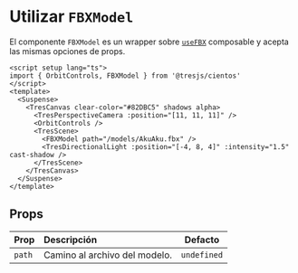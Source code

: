 # Utilizar `FBXModel`

El componente `FBXModel` es un wrapper sobre [`useFBX`](./use-fbx.md) composable y acepta las mismas opciones de props.

```vue{2,10}
<script setup lang="ts">
import { OrbitControls, FBXModel } from '@tresjs/cientos'
</script>
<template>
  <Suspense>
    <TresCanvas clear-color="#82DBC5" shadows alpha>
      <TresPerspectiveCamera :position="[11, 11, 11]" />
      <OrbitControls />
      <TresScene>
        <FBXModel path="/models/AkuAku.fbx" />
        <TresDirectionalLight :position="[-4, 8, 4]" :intensity="1.5" cast-shadow />
      </TresScene>
    </TresCanvas>
  </Suspense>
</template>
```

## Props

| Prop   | Descripción            | Defacto     |
| :----- | :---------------------- | ----------- |
| `path` | Camino al archivo del modelo. | `undefined` |
